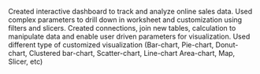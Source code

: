 Created interactive dashboard to track and analyze online sales data.
Used complex parameters to drill down in worksheet and customization using filters and slicers.
Created connections, join new tables, calculation to manipulate data and enable user driven parameters for visualization.
Used different type of customized visualization (Bar-chart, Pie-chart, Donut-chart, Clustered bar-chart, Scatter-chart, Line-chart Area-chart, Map, Slicer, etc)
